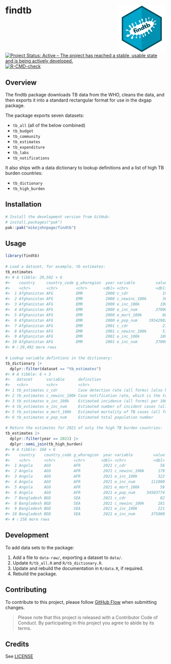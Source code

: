 
<!-- README.md is generated from README.Rmd. Please edit that file -->

# findtb <img src='man/figures/logo.png' align="right" height="150" /></a>

<!-- badges: start -->

[![Project Status: Active – The project has reached a stable, usable
state and is being actively
developed.](https://www.repostatus.org/badges/latest/active.svg)](https://www.repostatus.org/#active)
[![R-CMD-check](https://github.com/MikeJohnPage/findtb/actions/workflows/R-CMD-check.yaml/badge.svg)](https://github.com/MikeJohnPage/findtb/actions/workflows/R-CMD-check.yaml)
<!-- badges: end -->

## Overview

The findtb package downloads TB data from the WHO, cleans the data, and
then exports it into a standard rectangular format for use in the dxgap
package.

The package exports seven datasets:

- `tb_all` (all of the below combined)
- `tb_budget`
- `tb_community`
- `tb_estimates`
- `tb_expenditure`
- `tb_labs`
- `tb_notifications`

It also ships with a data dictionary to lookup definitions and a list of
high TB burden countries:

- `tb_dictionary`
- `tb_high_burden`

## Installation

``` r
# Install the development version from GitHub:
# install.packages("pak")
pak::pak("mikejohnpage/findtb")
```

## Usage

``` r
library(findtb)

# Load a dataset, for example, tb estimates:
tb_estimates
#> # A tibble: 29,502 × 6
#>    country     country_code g_whoregion  year variable         value
#>    <chr>       <chr>        <chr>       <dbl> <chr>            <dbl>
#>  1 Afghanistan AFG          EMR          2000 c_cdr               19
#>  2 Afghanistan AFG          EMR          2000 c_newinc_100k       36
#>  3 Afghanistan AFG          EMR          2000 e_inc_100k         190
#>  4 Afghanistan AFG          EMR          2000 e_inc_num        37000
#>  5 Afghanistan AFG          EMR          2000 e_mort_100k         68
#>  6 Afghanistan AFG          EMR          2000 e_pop_num     19542982
#>  7 Afghanistan AFG          EMR          2001 c_cdr               27
#>  8 Afghanistan AFG          EMR          2001 c_newinc_100k       51
#>  9 Afghanistan AFG          EMR          2001 e_inc_100k         189
#> 10 Afghanistan AFG          EMR          2001 e_inc_num        37000
#> # ℹ 29,492 more rows

# Lookup variable defintions in the dictionary:
tb_dictionary |>
  dplyr::filter(dataset == "tb_estimates")
#> # A tibble: 6 × 3
#>   dataset      variable      definition                                         
#>   <chr>        <chr>         <chr>                                              
#> 1 tb_estimates c_cdr         Case detection rate (all forms) [also known as TB …
#> 2 tb_estimates c_newinc_100k Case notification rate, which is the total of new …
#> 3 tb_estimates e_inc_100k    Estimated incidence (all forms) per 100 000 popula…
#> 4 tb_estimates e_inc_num     Estimated number of incident cases (all forms)     
#> 5 tb_estimates e_mort_100k   Estimated mortality of TB cases (all forms) per 10…
#> 6 tb_estimates e_pop_num     Estimated total population number

# Return the estimates for 2021 of only the high TB burden countries:
tb_estimates |> 
  dplyr::filter(year == 2021) |> 
  dplyr::semi_join(tb_high_burden)
#> # A tibble: 168 × 6
#>    country    country_code g_whoregion  year variable         value
#>    <chr>      <chr>        <chr>       <dbl> <chr>            <dbl>
#>  1 Angola     AGO          AFR          2021 c_cdr               56
#>  2 Angola     AGO          AFR          2021 c_newinc_100k      179
#>  3 Angola     AGO          AFR          2021 e_inc_100k         322
#>  4 Angola     AGO          AFR          2021 e_inc_num       111000
#>  5 Angola     AGO          AFR          2021 e_mort_100k         59
#>  6 Angola     AGO          AFR          2021 e_pop_num     34503774
#>  7 Bangladesh BGD          SEA          2021 c_cdr               82
#>  8 Bangladesh BGD          SEA          2021 c_newinc_100k      181
#>  9 Bangladesh BGD          SEA          2021 e_inc_100k         221
#> 10 Bangladesh BGD          SEA          2021 e_inc_num       375000
#> # ℹ 158 more rows
```

## Development

To add data sets to the package:

1.  Add a file to `data-raw/`, exporting a dataset to `data/`.
2.  Update `R/tb_all.R` and `R/tb_dictionary.R`.
3.  Update and rebuild the documentation in `R/data.R`, if required.
4.  Rebuild the package.

## Contributing

To contribute to this project, please follow [GitHub
Flow](https://guides.github.com/introduction/flow/) when submitting
changes.

> Please note that this project is released with a Contributor Code of
> Conduct. By participating in this project you agree to abide by its
> terms.

## Credits

See [LICENSE](/LICENSE)

